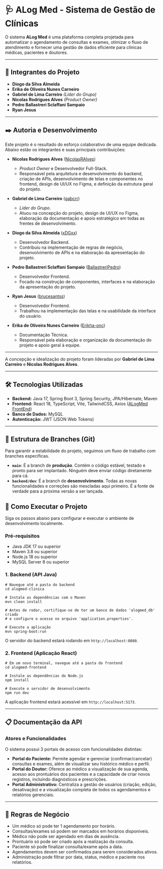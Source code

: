 # 🩺 ALog Med - Sistema de Gestão de Clínicas

O sistema **ALog Med** é uma plataforma completa projetada para automatizar o agendamento de consultas e exames, otimizar o fluxo de atendimento e fornecer uma gestão de dados eficiente para clínicas médicas, pacientes e doutores.

---
## 👥 Integrantes do Projeto

* **Diogo da Silva Almeida** 
* **Erika de Oliveira Nunes Carneiro** 
* **Gabriel de Lima Carreiro** *(Líder do Grupo)*
* **Nicolas Rodrigues Alves** *(Product Owner)* 
* **Pedro Ballastreri Sclaffani Sampaio** 
* **Ryan Jesus** 

---

## ✒️ Autoria e Desenvolvimento

Este projeto é o resultado do esforço colaborativo de uma equipe dedicada. Abaixo estão os integrantes e suas principais contribuições:

* **Nicolas Rodrigues Alves** ([NicolasRAlves](https://github.com/NicolasRAlves))
    * *Product Owner* e Desenvolvedor Full-Stack.
    * Responsável pela arquitetura e desenvolvimento do backend, criação de APIs, desenvolvimento de telas e componentes no frontend, design de UI/UX no Figma, e definição da estrutura geral do projeto.

* **Gabriel de Lima Carreiro** ([gabcrr](https://github.com/gabcrr))
    * *Líder do Grupo*.
    * Atuou na concepção do projeto, design de UI/UX no Figma, elaboração da documentação e apoio estratégico em todas as frentes de desenvolvimento.

* **Diogo da Silva Almeida** ([xDGxx](https://github.com/xDGxx))
    * Desenvolvedor Backend.
    * Contribuiu na implementação de regras de negócio, desenvolvimento de APIs e na elaboração da apresentação do projeto.

* **Pedro Ballastreri Sclaffani Sampaio** ([BallastreriPedro](https://github.com/BallastreriPedro))
    * Desenvolvedor Frontend.
    * Focado na construção de componentes, interfaces e na elaboração da apresentação do projeto.

* **Ryan Jesus** ([brucesantss](https://github.com/brucesantss))
    * Desenvolvedor Frontend.
    * Trabalhou na implementação das telas e na usabilidade da interface do usuário.

* **Erika de Oliveira Nunes Carneiro** ([Erikha-onc](https://github.com/Erikha-onc))
    * Documentação Técnica.
    * Responsável pela elaboração e organização da documentação do projeto e apoio geral à equipe.


---

A concepção e idealização do projeto foram lideradas por **Gabriel de Lima Carreiro** e **Nicolas Rodrigues Alves**.

  
---
## 🛠️ Tecnologias Utilizadas

* **Backend:** Java 17, Spring Boot 3, Spring Security, JPA/Hibernate, Maven
* **Frontend:** React 18, TypeScript, Vite, TailwindCSS, Axios ([ALogMed FrontEnd](https://github.com/brucesantss/alogmed-http))
* **Banco de Dados:** MySQL
* **Autenticação:** JWT (JSON Web Tokens)

---
## 🌿 Estrutura de Branches (Git)

Para garantir a estabilidade do projeto, seguimos um fluxo de trabalho com branches específicas.

* **`main`**: É a branch de **produção**. Contém o código estável, testado e pronto para ser implantado. Ninguém deve enviar código diretamente para cá.
* **`backend/dev`**: É a branch de **desenvolvimento**. Todas as novas funcionalidades e correções são mescladas aqui primeiro. É a fonte de verdade para a próxima versão a ser lançada.

## 🚀 Como Executar o Projeto

Siga os passos abaixo para configurar e executar o ambiente de desenvolvimento localmente.

### Pré-requisitos
* Java JDK 17 ou superior
* Maven 3.8 ou superior
* Node.js 18 ou superior
* MySQL Server 8 ou superior

### 1. Backend (API Java)
```
# Navegue até a pasta do backend
cd alogmed-clinica

# Instale as dependências com o Maven
mvn clean install

# Antes de rodar, certifique-se de ter um banco de dados 'alogmed_db' criado
# e configure o acesso no arquivo 'application.properties'.

# Execute a aplicação
mvn spring-boot:run
```
O servidor do backend estará rodando em `http://localhost:8080`.

### 2. Frontend (Aplicação React)
```
# Em um novo terminal, navegue até a pasta do frontend
cd alogmed-frontend

# Instale as dependências do Node.js
npm install

# Execute o servidor de desenvolvimento
npm run dev
```
A aplicação frontend estará acessível em `http://localhost:5173`.


---
## 📋 Documentação da API

### Atores e Funcionalidades

O sistema possui 3 portais de acesso com funcionalidades distintas:

* **Portal do Paciente:** Permite agendar e gerenciar (confirmar/cancelar) consultas e exames, além de visualizar seu histórico médico e perfil.
* **Portal do Doutor:** Oferece ao médico a visualização de sua agenda, acesso aos prontuários dos pacientes e a capacidade de criar novos registros, incluindo diagnósticos e prescrições.
* **Portal Administrativo:** Centraliza a gestão de usuários (criação, edição, desativação) e a visualização completa de todos os agendamentos e relatórios gerenciais.

---
## 🧠 Regras de Negócio

* Um médico só pode ter 1 agendamento por horário.
* Consultas/exames só podem ser marcados em horários disponíveis.
* Médico não pode ser agendado em dias de ausência.
* Prontuário só pode ser criado após a realização da consulta.
* Paciente só pode finalizar consulta/exame após a data.
* Agendamentos devem ser confirmados para serem considerados ativos.
* Administração pode filtrar por data, status, médico e paciente nos relatórios.

